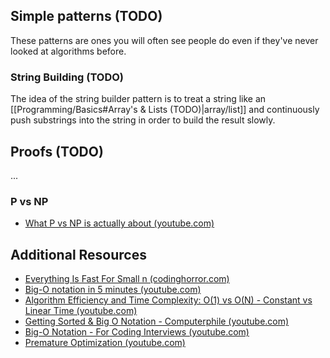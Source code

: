 
## Simple patterns (TODO)
These patterns are ones you will often see people do even if they've never looked at algorithms before.

### String Building (TODO)
The idea of the string builder pattern is to treat a string like an [[Programming/Basics#Array's & Lists (TODO)|array/list]] and continuously push substrings into the string in order to build the result slowly.



## Proofs (TODO)
...

### P vs NP

- [What P vs NP is actually about (youtube.com)](https://www.youtube.com/watch?v=6OPsH8PK7xM)


## Additional Resources

- [Everything Is Fast For Small n (codinghorror.com)](https://blog.codinghorror.com/everything-is-fast-for-small-n/)
- [Big-O notation in 5 minutes (youtube.com)](https://www.youtube.com/watch?v=__vX2sjlpXU)
- [Algorithm Efficiency and Time Complexity: O(1) vs O(N) - Constant vs Linear Time (youtube.com)](https://www.youtube.com/watch?v=gHzZZYJENpo)
- [Getting Sorted & Big O Notation - Computerphile (youtube.com)](https://www.youtube.com/watch?v=kgBjXUE_Nwc)
- [Big-O Notation - For Coding Interviews (youtube.com)](https://www.youtube.com/watch?v=BgLTDT03QtU)
- [Premature Optimization (youtube.com)](https://www.youtube.com/watch?v=tKbV6BpH-C8)